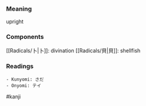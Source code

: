 ### Meaning

upright

### Components

[[Radicals/卜|卜]]: divination [[Radicals/貝|貝]]: shellfish

### Readings

```
- Kunyomi: さだ
- Onyomi: テイ
```

#kanji